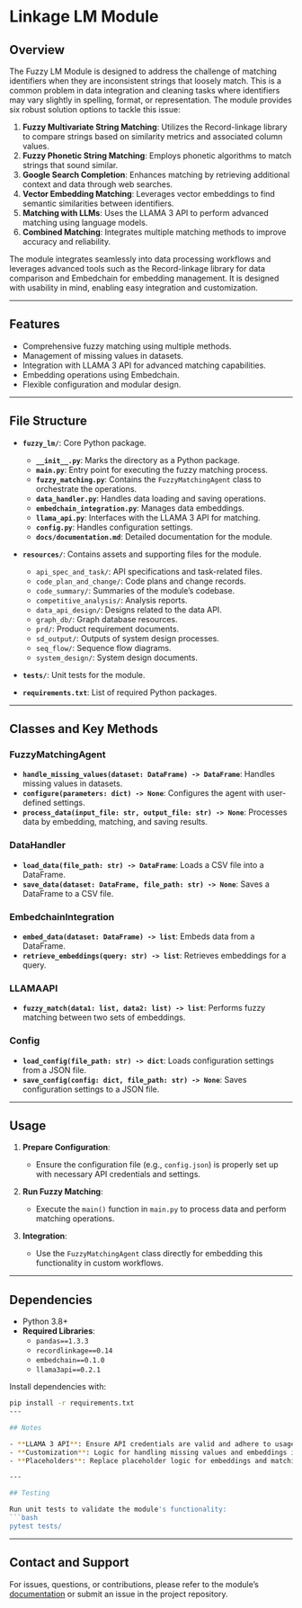 # Linkage LM Module

## Overview

The Fuzzy LM Module is designed to address the challenge of matching identifiers when they are inconsistent strings that loosely match. This is a common problem in data integration and cleaning tasks where identifiers may vary slightly in spelling, format, or representation. The module provides six robust solution options to tackle this issue:

1. **Fuzzy Multivariate String Matching**: Utilizes the Record-linkage library to compare strings based on similarity metrics and associated column values.
2. **Fuzzy Phonetic String Matching**: Employs phonetic algorithms to match strings that sound similar.
3. **Google Search Completion**: Enhances matching by retrieving additional context and data through web searches.
4. **Vector Embedding Matching**: Leverages vector embeddings to find semantic similarities between identifiers.
5. **Matching with LLMs**: Uses the LLAMA 3 API to perform advanced matching using language models.
6. **Combined Matching**: Integrates multiple matching methods to improve accuracy and reliability.

The module integrates seamlessly into data processing workflows and leverages advanced tools such as the Record-linkage library for data comparison and Embedchain for embedding management. It is designed with usability in mind, enabling easy integration and customization.


---

## Features

- Comprehensive fuzzy matching using multiple methods.
- Management of missing values in datasets.
- Integration with LLAMA 3 API for advanced matching capabilities.
- Embedding operations using Embedchain.
- Flexible configuration and modular design.

---

## File Structure

- **`fuzzy_lm/`**: Core Python package.
  - **`__init__.py`**: Marks the directory as a Python package.
  - **`main.py`**: Entry point for executing the fuzzy matching process.
  - **`fuzzy_matching.py`**: Contains the `FuzzyMatchingAgent` class to orchestrate the operations.
  - **`data_handler.py`**: Handles data loading and saving operations.
  - **`embedchain_integration.py`**: Manages data embeddings.
  - **`llama_api.py`**: Interfaces with the LLAMA 3 API for matching.
  - **`config.py`**: Handles configuration settings.
  - **`docs/documentation.md`**: Detailed documentation for the module.

- **`resources/`**: Contains assets and supporting files for the module.
  - `api_spec_and_task/`: API specifications and task-related files.
  - `code_plan_and_change/`: Code plans and change records.
  - `code_summary/`: Summaries of the module’s codebase.
  - `competitive_analysis/`: Analysis reports.
  - `data_api_design/`: Designs related to the data API.
  - `graph_db/`: Graph database resources.
  - `prd/`: Product requirement documents.
  - `sd_output/`: Outputs of system design processes.
  - `seq_flow/`: Sequence flow diagrams.
  - `system_design/`: System design documents.

- **`tests/`**: Unit tests for the module.
- **`requirements.txt`**: List of required Python packages.

---

## Classes and Key Methods

### FuzzyMatchingAgent
- **`handle_missing_values(dataset: DataFrame) -> DataFrame`**: Handles missing values in datasets.
- **`configure(parameters: dict) -> None`**: Configures the agent with user-defined settings.
- **`process_data(input_file: str, output_file: str) -> None`**: Processes data by embedding, matching, and saving results.

### DataHandler
- **`load_data(file_path: str) -> DataFrame`**: Loads a CSV file into a DataFrame.
- **`save_data(dataset: DataFrame, file_path: str) -> None`**: Saves a DataFrame to a CSV file.

### EmbedchainIntegration
- **`embed_data(dataset: DataFrame) -> list`**: Embeds data from a DataFrame.
- **`retrieve_embeddings(query: str) -> list`**: Retrieves embeddings for a query.

### LLAMAAPI
- **`fuzzy_match(data1: list, data2: list) -> list`**: Performs fuzzy matching between two sets of embeddings.

### Config
- **`load_config(file_path: str) -> dict`**: Loads configuration settings from a JSON file.
- **`save_config(config: dict, file_path: str) -> None`**: Saves configuration settings to a JSON file.

---

## Usage

1. **Prepare Configuration**:
   - Ensure the configuration file (e.g., `config.json`) is properly set up with necessary API credentials and settings.

2. **Run Fuzzy Matching**:
   - Execute the `main()` function in `main.py` to process data and perform matching operations.

3. **Integration**:
   - Use the `FuzzyMatchingAgent` class directly for embedding this functionality in custom workflows.

---

## Dependencies

- Python 3.8+
- **Required Libraries**:
  - `pandas==1.3.3`
  - `recordlinkage==0.14`
  - `embedchain==0.1.0`
  - `llama3api==0.2.1`

Install dependencies with:
```bash
pip install -r requirements.txt
---

## Notes

- **LLAMA 3 API**: Ensure API credentials are valid and adhere to usage limits.
- **Customization**: Logic for handling missing values and embeddings is customizable.
- **Placeholders**: Replace placeholder logic for embeddings and matching with production-ready API calls as needed.

---

## Testing

Run unit tests to validate the module's functionality:
```bash
pytest tests/
```

---

## Contact and Support

For issues, questions, or contributions, please refer to the module’s [documentation](fuzzy_lm/docs/documentation.md) or submit an issue in the project repository.
